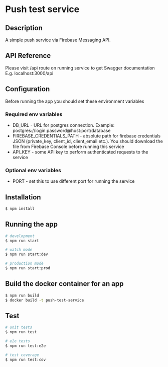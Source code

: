 # Push test service

## Description

A simple push service via Firebase Messaging API.

## API Reference
Please visit /api route on running service to get Swagger documentation
E.g. localhost:3000/api

## Configuration
Before running the app you should set these environment variables
### Required env variables
* DB_URL - URL for postgres connection. Example: postgres://login:password@host:port/database
* FIREBASE_CREDENTIALS_PATH - absolute path for firebase credentials JSON (private_key, client_id, client_email etc.). You should download the file from Firebase Console before running this service
* API_KEY - some API key to perform authenticated requests to the service

### Optional env variables
* PORT - set this to use different port for running the service

## Installation

```bash
$ npm install
```

## Running the app

```bash
# development
$ npm run start

# watch mode
$ npm run start:dev

# production mode
$ npm run start:prod
```

## Build the docker container for an app
```bash
$ npm run build
$ docker build -t push-test-service
```

## Test

```bash
# unit tests
$ npm run test

# e2e tests
$ npm run test:e2e

# test coverage
$ npm run test:cov
```

